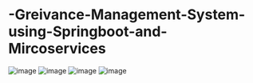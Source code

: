 # -Greivance-Management-System-using-Springboot-and-Mircoservices
![image](https://user-images.githubusercontent.com/88929049/219002755-cbed8079-adca-4a08-9ccc-103bbcd44dac.png)
![image](https://user-images.githubusercontent.com/88929049/219003085-26a05e71-2711-438e-9b73-fe4214259fc4.png)
![image](https://user-images.githubusercontent.com/88929049/219003412-5fe2abf1-7a57-4fc1-bf05-ebee79c3d28d.png)
![image](https://user-images.githubusercontent.com/88929049/219003342-bbe7f847-e3cb-4d85-aeab-4a684ac12162.png)
